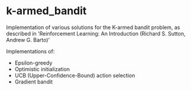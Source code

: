 # k-armed_bandit
Implementation of various solutions for the K-armed bandit problem, as described in 'Reinforcement Learning: An Introduction (Richard S. Sutton, Andrew G. Barto)'

Implementations of:
* Epsilon-greedy
* Optimistic initialization
* UCB (Upper-Confidence-Bound) action selection
* Gradient bandit
